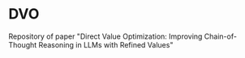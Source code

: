 # DVO
Repository of paper "Direct Value Optimization: Improving Chain-of-Thought Reasoning in LLMs with Refined Values"
